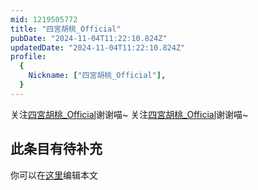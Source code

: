 ```yaml
---
mid: 1219505772
title: "四宮胡桃_Official"
pubDate: "2024-11-04T11:22:10.824Z"
updatedDate: "2024-11-04T11:22:10.824Z"
profile:
  {
    Nickname: ["四宮胡桃_Official"],
  }
---
```


关注[四宮胡桃_Official](https://space.bilibili.com/1219505772)谢谢喵~ 关注[四宮胡桃_Official](https://space.bilibili.com/1219505772)谢谢喵~

## 此条目有待补充
你可以在[这里](https://github.com/Yuhanawa/VTuber.ICU/edit/master/src/content/v/四宮胡桃_Official/index.md)编辑本文
